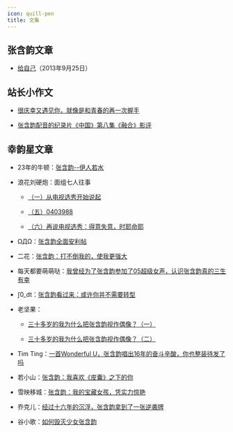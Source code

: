 ```yaml
---
icon: quill-pen
title: 文集
---
```


## 张含韵文章

- [给自己](https://weibo.com/1172294045/Ab7N1y6mY)（2013年9月25日）

## 站长小作文

- [很庆幸又遇见你，就像是和青春的再一次握手](https://blog.dlzhang.com/posts/56/)

- [张含韵配音的纪录片《中国》第八集《融合》影评](https://blog.dlzhang.com/posts/55/)

## 幸韵星文章

- 23年的牛顿：[张含韵--伊人若水](https://weibo.com/ttarticle/p/show?id=2309404616776616116246)

- 浪花刘硬炮：面组七人往事

    - [（一）从电视选秀开始说起](https://weibo.com/ttarticle/p/show?id=2309404646349856702651)

    - [（五）0403988](https://weibo.com/ttarticle/p/show?id=2309404649908673315003)

    - [（六）再说电视选秀：得意失意，时耶命耶](https://weibo.com/ttarticle/p/show?id=2309404651629222953121)

- ΩДΩ：[张含韵全面安利帖](https://www.douban.com/group/topic/175468942/)

- 二花：[张含韵：打不倒我的，使我更强大](https://www.douban.com/note/762990650/)

- 每天都要萌萌哒：[我曾经为了张含韵参加了05超级女声，认识张含韵真的三生有幸](https://www.douban.com/group/topic/191430905/)

-  ∫0_dt：[张含韵看过来：或许你并不需要转型](https://www.douban.com/group/topic/190341054/)

- 老坚果：

    - [三十多岁的我为什么把张含韵视作偶像？（一）](https://www.douban.com/note/793351931/)

    - [三十多岁的我为什么把张含韵视作偶像？（二）](https://www.douban.com/note/793586597/)

- Tim Ting：[一首Wonderful U，张含韵唱出16年的奋斗辛酸，你也整装待发了吗](https://www.douban.com/note/775526103/)

- 若小山：[张含韵：我喜欢《皮囊》之下的你](https://www.douban.com/note/775031093/)

- 雪映移城：[张含韵：我的宝藏女孩，凭实力惊艳](https://www.douban.com/group/topic/190413617/)

- 乔克儿：[经过十六年的沉浮，张含韵拿到了一张逆袭牌](https://www.douban.com/note/771151037/)

- 谷小歌：[如何毁灭少女张含韵](https://zhuanlan.zhihu.com/p/151646031)